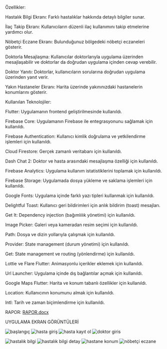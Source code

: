 Özellikler:

Hastalık Bilgi Ekranı: Farklı hastalıklar hakkında detaylı bilgiler sunar.

İlaç Takip Ekranı: Kullanıcıların düzenli ilaç kullanımını takip etmelerine yardımcı olur.

Nöbetçi Eczane Ekranı: Bulunduğunuz bölgedeki nöbetçi eczaneleri gösterir.

Doktorla Mesajlaşma: Kullanıcılar doktorlarıyla uygulama üzerinden mesajlaşabilir ve doktorlar da doğrudan uygulama içinden cevap verebilir.

Doktor Yanıtı: Doktorlar, kullanıcıların sorularına doğrudan uygulama üzerinden yanıt verir.

Yakın Hastaneler Ekranı: Harita üzerinde yakınınızdaki hastanelerin konumlarını gösterir.

Kullanılan Teknolojiler:

Flutter: Uygulamanın frontend geliştirilmesinde kullanıldı.

Firebase Core: Uygulamanın Firebase ile entegrasyonunu sağlamak için kullanıldı.

Firebase Authentication: Kullanıcı kimlik doğrulama ve yetkilendirme işlemleri için kullanıldı.

Cloud Firestore: Gerçek zamanlı veritabanı için kullanıldı.

Dash Chat 2: Doktor ve hasta arasındaki mesajlaşma özelliği için kullanıldı.

Firebase Analytics: Uygulama kullanım istatistiklerini toplamak için kullanıldı.

Firebase Storage: Uygulamada dosya yükleme ve saklama işlemleri için kullanıldı.

Google Fonts: Uygulama içinde farklı yazı tipleri kullanmak için kullanıldı.

Delightful Toast: Kullanıcı geri bildirimleri için anlık bildirim (toast) mesajları.

Get It: Dependency injection (bağımlılık yönetimi) için kullanıldı.

Image Picker: Galeri veya kameradan resim seçimi için kullanıldı.

Path: Dosya ve dizin yollarıyla çalışmak için kullanıldı.

Provider: State management (durum yönetimi) için kullanıldı.

Get: State management ve routing (yönlendirme) için kullanıldı.

Lottie ve Flare Flutter: Animasyonlu içerikler eklemek için kullanıldı.

Url Launcher: Uygulama içinde dış bağlantılar açmak için kullanıldı.

Google Maps Flutter: Harita ve konum tabanlı özellikler için kullanıldı.

Location: Kullanıcının konumunu almak için kullanıldı.

Intl: Tarih ve zaman biçimlendirme için kullanıldı.

RAPOR:
[RAPOR.docx](https://github.com/user-attachments/files/16782629/RAPOR.docx)

UYGULAMA EKRAN GÖRÜNTÜLERİ

![başlangıç](https://github.com/user-attachments/assets/0fe71fd3-dddb-4a81-b93b-884fa5cba7a7)        ![hasta giriş](https://github.com/user-attachments/assets/a3b9883c-4813-43b9-a9a0-d60054a5faa1)        ![hasta kayıt ol](https://github.com/user-attachments/assets/8c86049c-5033-4e18-bb83-20e0ddc1149b)        ![doktor giris](https://github.com/user-attachments/assets/d5f1149f-b6d7-4017-854f-627dff38f2f4)

![hastalık bilgi](https://github.com/user-attachments/assets/cc414d92-29b7-4d1a-bfcc-cacf723f9582)        ![hastalık bilgi detay](https://github.com/user-attachments/assets/b3f4e8e3-2fc8-4bfd-9ffb-a5a958f4ab2d)        ![hastane konum](https://github.com/user-attachments/assets/25b6d3ec-5007-41d4-8d9a-66f621ea496d)        ![nöbetçi eczane](https://github.com/user-attachments/assets/098a7185-c009-4ed1-a247-25a7d8c90063)









